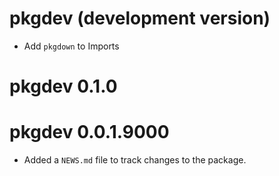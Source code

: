 # pkgdev (development version)

* Add `pkgdown` to Imports

# pkgdev 0.1.0

# pkgdev 0.0.1.9000

* Added a `NEWS.md` file to track changes to the package.

